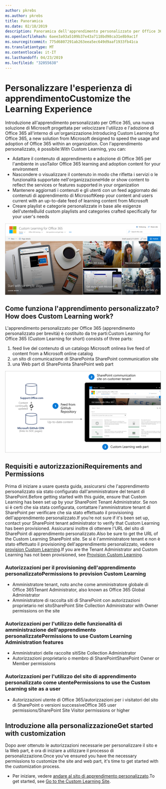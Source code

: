 ```yaml
---
author: pkrebs
ms.author: pkrebs
title: Panoramica
ms.date: 02/18/2019
description: Panoramica dell'apprendimento personalizzato per Office 365 per gli amministratori
ms.openlocfilehash: 6aee3a93a5109b37e43a7118bd98ca31e8b9ac1f
ms.sourcegitcommit: 775d6807291ab263eea5ec649d9aaf1933fb41ca
ms.translationtype: MT
ms.contentlocale: it-IT
ms.lasthandoff: 04/23/2019
ms.locfileid: "32055638"
---
```

# <a name="customize-the-learning-experience"></a><span data-ttu-id="520d9-103">Personalizzare l'esperienza di apprendimento</span><span class="sxs-lookup"><span data-stu-id="520d9-103">Customize the Learning Experience</span></span>

<span data-ttu-id="520d9-104">Introduzione all'apprendimento personalizzato per Office 365, una nuova soluzione di Microsoft progettata per velocizzare l'utilizzo e l'adozione di Office 365 all'interno di un'organizzazione.</span><span class="sxs-lookup"><span data-stu-id="520d9-104">Introducing Custom Learning for Office 365, a new solution from Microsoft designed to speed the usage and adoption of Office 365 within an organization.</span></span> <span data-ttu-id="520d9-105">Con l'apprendimento personalizzato, è possibile:</span><span class="sxs-lookup"><span data-stu-id="520d9-105">With Custom Learning, you can:</span></span>
- <span data-ttu-id="520d9-106">Adattare il contenuto di apprendimento e adozione di Office 365 per l'ambiente in uso</span><span class="sxs-lookup"><span data-stu-id="520d9-106">Tailor Office 365 learning and adoption content for your environment</span></span> 
- <span data-ttu-id="520d9-107">Nascondere o visualizzare il contenuto in modo che rifletta i servizi o le funzionalità supportate nell'organizzazione</span><span class="sxs-lookup"><span data-stu-id="520d9-107">Hide or show content to reflect the services or features supported in your organization</span></span> 
- <span data-ttu-id="520d9-108">Mantenere aggiornati i contenuti e gli utenti con un feed aggiornato dei contenuti di apprendimento di Microsoft</span><span class="sxs-lookup"><span data-stu-id="520d9-108">Keep your content and users current with an up-to-date feed of learning content from Microsoft</span></span> 
- <span data-ttu-id="520d9-109">Creare playlist e categorie personalizzate in base alle esigenze dell'utente</span><span class="sxs-lookup"><span data-stu-id="520d9-109">Build custom playlists and categories crafted specifically for your user's needs</span></span>

![CG-Introducing. png](media/cg-introducing.png)

## <a name="how-does-custom-learning-work"></a><span data-ttu-id="520d9-111">Come funziona l'apprendimento personalizzato?</span><span class="sxs-lookup"><span data-stu-id="520d9-111">How does Custom Learning work?</span></span>

<span data-ttu-id="520d9-112">L'apprendimento personalizzato per Office 365 (apprendimento personalizzato per brevità) è costituito da tre parti:</span><span class="sxs-lookup"><span data-stu-id="520d9-112">Custom Learning for Office 365 (Custom Learning for short) consists of three parts:</span></span> 
1. <span data-ttu-id="520d9-113">feed live del contenuto di un catalogo Microsoft online</span><span class="sxs-lookup"><span data-stu-id="520d9-113">a live feed of content from a Microsoft online catalog</span></span>
2. <span data-ttu-id="520d9-114">un sito di comunicazione di SharePoint</span><span class="sxs-lookup"><span data-stu-id="520d9-114">a SharePoint communication site</span></span>
3. <span data-ttu-id="520d9-115">una Web part di SharePoint</span><span class="sxs-lookup"><span data-stu-id="520d9-115">a SharePoint web part</span></span> 

![CG-howitworks. png](media/cg-howitworks.png)

## <a name="requirements-and-permissions"></a><span data-ttu-id="520d9-117">Requisiti e autorizzazioni</span><span class="sxs-lookup"><span data-stu-id="520d9-117">Requirements and Permissions</span></span>

<span data-ttu-id="520d9-118">Prima di iniziare a usare questa guida, assicurarsi che l'apprendimento personalizzato sia stato configurato dall'amministratore del tenant di SharePoint.</span><span class="sxs-lookup"><span data-stu-id="520d9-118">Before getting started with this guide, ensure that Custom Learning has been set up by your SharePoint Tenant Administrator.</span></span> <span data-ttu-id="520d9-119">Se non si è certi che sia stata configurata, contattare l'amministratore tenant di SharePoint per verificare che sia stato effettuato il provisioning dell'apprendimento personalizzato.</span><span class="sxs-lookup"><span data-stu-id="520d9-119">If you’re not sure if it's been set up, contact your SharePoint tenant administrator to verify that Custom Learning has been provisioned.</span></span> <span data-ttu-id="520d9-120">Assicurarsi inoltre di ottenere l'URL del sito di SharePoint di apprendimento personalizzato.</span><span class="sxs-lookup"><span data-stu-id="520d9-120">Also be sure to get the URL of the Custom Learning SharePoint site.</span></span> <span data-ttu-id="520d9-121">Se si è l'amministratore tenant e non è stato effettuato il provisioning dell'apprendimento personalizzato, vedere [provision Custom Learning](custom_provision.md).</span><span class="sxs-lookup"><span data-stu-id="520d9-121">If you are the Tenant Administrator and Custom Learning has not been provisioned, see [Provision Custom Learning](custom_provision.md).</span></span> 

### <a name="permissions-to-provision-custom-learning"></a><span data-ttu-id="520d9-122">Autorizzazioni per il provisioning dell'apprendimento personalizzato</span><span class="sxs-lookup"><span data-stu-id="520d9-122">Permissions to provision Custom Learning</span></span>

- <span data-ttu-id="520d9-123">Amministratore tenant, noto anche come amministratore globale di Office 365</span><span class="sxs-lookup"><span data-stu-id="520d9-123">Tenant Administrator, also known as Office 365 Global Administrator</span></span>
- <span data-ttu-id="520d9-124">Amministratore di raccolta siti di SharePoint con autorizzazioni proprietario nel sito</span><span class="sxs-lookup"><span data-stu-id="520d9-124">SharePoint Site Collection Administrator with Owner permissions on the site</span></span>

### <a name="permissions-to-use-custom-learning-administration-features"></a><span data-ttu-id="520d9-125">Autorizzazioni per l'utilizzo delle funzionalità di amministrazione dell'apprendimento personalizzate</span><span class="sxs-lookup"><span data-stu-id="520d9-125">Permissions to use Custom Learning Administration features</span></span>

- <span data-ttu-id="520d9-126">Amministratori delle raccolte siti</span><span class="sxs-lookup"><span data-stu-id="520d9-126">Site Collection Administrator</span></span>
- <span data-ttu-id="520d9-127">Autorizzazioni proprietario o membro di SharePoint</span><span class="sxs-lookup"><span data-stu-id="520d9-127">SharePoint Owner or Member permissions</span></span>

### <a name="permissions-to-use-the-custom-learning-site-as-a-user"></a><span data-ttu-id="520d9-128">Autorizzazioni per l'utilizzo del sito di apprendimento personalizzato come utente</span><span class="sxs-lookup"><span data-stu-id="520d9-128">Permissions to use the Custom Learning site as a user</span></span>

- <span data-ttu-id="520d9-129">Autorizzazioni utente di Office 365/autorizzazioni per i visitatori del sito di SharePoint o versioni successive</span><span class="sxs-lookup"><span data-stu-id="520d9-129">Office 365 user permissions/SharePoint Site Visitor permissions or higher</span></span>

## <a name="get-started-with-customization"></a><span data-ttu-id="520d9-130">Introduzione alla personalizzazione</span><span class="sxs-lookup"><span data-stu-id="520d9-130">Get started with customization</span></span>
<span data-ttu-id="520d9-131">Dopo aver ottenuto le autorizzazioni necessarie per personalizzare il sito e la Web part, è ora di iniziare a utilizzare il processo di personalizzazione.</span><span class="sxs-lookup"><span data-stu-id="520d9-131">Once you've ensured you have the necessary permissions to customize the site and web part, it's time to get started with the customization process.</span></span> 

- <span data-ttu-id="520d9-132">Per iniziare, vedere [andare al sito di apprendimento personalizzato](custom_goto.md).</span><span class="sxs-lookup"><span data-stu-id="520d9-132">To get started, see [Go to the Custom Learning Site](custom_goto.md).</span></span>